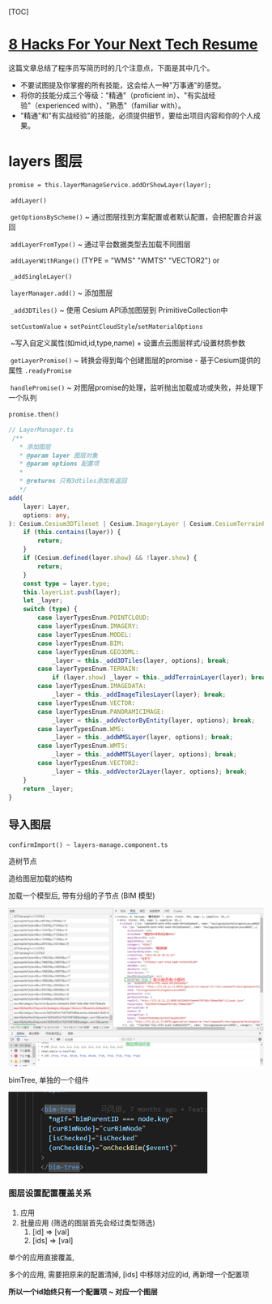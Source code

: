 [TOC]

# [8 Hacks For Your Next Tech Resume](https://dev.to/gemography/common-mistakes-in-dev-cvs-2a17)

这篇文章总结了程序员写简历时的几个注意点，下面是其中几个。

- 不要试图提及你掌握的所有技能，这会给人一种"万事通"的感觉。
- 将你的技能分成三个等级："精通"（proficient in）、"有实战经验"（experienced with）、"熟悉"（familiar with）。
- "精通"和"有实战经验"的技能，必须提供细节，要给出项目内容和你的个人成果。



# layers 图层

`promise = this.layerManageService.addOrShowLayer(layer);`

​	`addLayer()`

​		`getOptionsByScheme()` ~ 通过图层找到方案配置或者默认配置，会把配置合并返回

​		`addLayerFromType()` ~ 通过平台数据类型去加载不同图层

​			`addLayerWithRange()`  (TYPE = "WMS" "WMTS" "VECTOR2") or

​			`_addSingleLayer()`

​				`layerManager.add()` ~ 添加图层

​					`_add3DTiles()` ~ 使用 Cesium API添加图层到 PrimitiveCollection中

​						`setCustomValue` + `setPointCloudStyle`/`setMaterialOptions` 

​						~写入自定义属性(如mid,id,type,name) + 设置点云图层样式/设置材质参数

​			`getLayerPromise()` ~ 转换会得到每个创建图层的promise - 基于Cesium提供的属性 `.readyPromise`

​			`handlePromise()` ~ 对图层promise的处理，监听抛出加载成功或失败，并处理下一个队列

`promise.then()`





```ts
// LayerManager.ts
 /**
   * 添加图层
   * @param layer 图层对象
   * @param options 配置项
   *
   * @returns 只有3dtiles添加有返回
   */
add(
    layer: Layer,
    options: any,
): Cesium.Cesium3DTileset | Cesium.ImageryLayer | Cesium.CesiumTerrainProvider {
    if (this.contains(layer)) {
        return;
    }
    if (Cesium.defined(layer.show) && !layer.show) {
        return;
    }
    const type = layer.type;
    this.layerList.push(layer);
    let _layer;
    switch (type) {
        case layerTypesEnum.POINTCLOUD:
        case layerTypesEnum.IMAGERY:
        case layerTypesEnum.MODEL:
        case layerTypesEnum.BIM:
        case layerTypesEnum.GEO3DML:
            _layer = this._add3DTiles(layer, options); break;
        case layerTypesEnum.TERRAIN:
            if (layer.show) _layer = this._addTerrainLayer(layer); break;
        case layerTypesEnum.IMAGEDATA:
            _layer = this._addImageTilesLayer(layer); break;
        case layerTypesEnum.VECTOR:
        case layerTypesEnum.PANORAMICIMAGE:
            _layer = this._addVectorByEntity(layer, options); break;
        case layerTypesEnum.WMS:
            _layer = this._addWMSLayer(layer, options); break;
        case layerTypesEnum.WMTS:
            _layer = this._addWMTSLayer(layer, options); break;
        case layerTypesEnum.VECTOR2:
            _layer = this._addVector2Layer(layer, options); break;
    }
    return _layer;
}
```



## 导入图层

`confirmImport() ~ layers-manage.component.ts`

造树节点

造给图层加载的结构

加载一个模型后, 带有分组的子节点 (BIM 模型)

![image-20210625151320696](./imgs/image-20210625151320696.png)



bimTree,  单独的一个组件

![image-20210625152554500](./imgs/image-20210625152554500.png)





### 图层设置配置覆盖关系

1. 应用
2. 批量应用 (筛选的图层首先会经过类型筛选)
   1. [id]  => [val]
   2. [ids] => [val]

单个的应用直接覆盖, 

多个的应用, 需要把原来的配置清掉, [ids] 中移除对应的id, 再新增一个配置项

**所以一个id始终只有一个配置项 ~ 对应一个图层**
